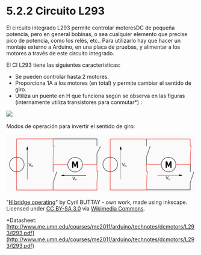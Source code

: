 # 5.2.2 Circuito L293

El circuito integrado L293 permite controlar motoresDC de pequeña potencia, pero en general bobinas, o sea cualquier elemento que precise pico de potencia, como los relés, etc.. Para utilizarlo hay que hacer un montaje externo a Arduino, en una placa de pruebas, y alimentar a los motores a través de este circuito integrado.

El CI L293 tiene las siguientes características:

* Se pueden controlar hasta 2 motores.
* Proporciona 1A a los motores \(en total\)  y permite cambiar el sentido de giro.
* Utiliza un puente en H que funciona según se observa en las figuras \(internamente utiliza transistores para conmutar\*\) :

![](https://github.com/deleyva/programa-arduino-mediante-codigo/tree/a407da71017a2f6edc4a9de5f70319276906de88/img/461px-H_bridge.png)

Modos de operación para invertir el sentido de giro:

![](../../../.gitbook/assets/circuitol293.png)

"[H bridge operating](https://commons.wikimedia.org/wiki/File:H_bridge_operating.svg#/media/File:H_bridge_operating.svg)" by Cyril BUTTAY - own work, made using inkscape. Licensed under [CC BY-SA 3.0](http://creativecommons.org/licenses/by-sa/3.0/) via [Wikimedia Commons](https://github.com/deleyva/programa-arduino-mediante-codigo/tree/a407da71017a2f6edc4a9de5f70319276906de88/commons.wikimedia.org/wiki/README.md).

\*Datasheet: [http://www.me.umn.edu/courses/me2011/arduino/technotes/dcmotors/L293/l293.pdf](http://www.me.umn.edu/courses/me2011/arduino/technotes/dcmotors/L293/l293.pdf)

